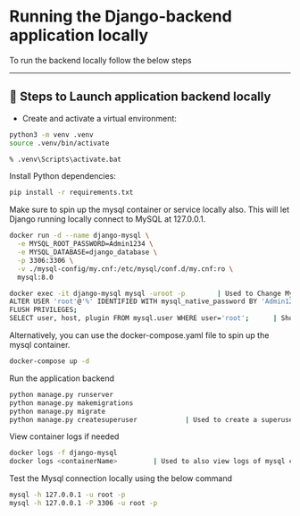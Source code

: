# Running the Django-backend application locally

To run the backend locally follow the below steps

---

## 🚀 Steps to Launch application backend locally

- Create and activate a virtual environment:

```bash
python3 -m venv .venv
source .venv/bin/activate
```

</details>

```cmd
% .venv\Scripts\activate.bat
```

</details>

Install Python dependencies:

```bash
pip install -r requirements.txt
```

Make sure to spin up the mysql container or service locally also. This will let Django running locally connect to MySQL at 127.0.0.1.

```bash
docker run -d --name django-mysql \
  -e MYSQL_ROOT_PASSWORD=Admin1234 \
  -e MYSQL_DATABASE=django_database \
  -p 3306:3306 \
  -v ./mysql-config/my.cnf:/etc/mysql/conf.d/my.cnf:ro \
  mysql:8.0

docker exec -it django-mysql mysql -uroot -p        | Used to Change MySQL user authentication plugin to mysql_native_password
ALTER USER 'root'@'%' IDENTIFIED WITH mysql_native_password BY 'Admin1234';
FLUSH PRIVILEGES;
SELECT user, host, plugin FROM mysql.user WHERE user='root';      | Should output your user, host and plugin as mysql_native_password
```

Alternatively, you can use the docker-compose.yaml file to spin up the mysql container.

```bash
docker-compose up -d
```

Run the application backend

```bash
python manage.py runserver
python manage.py makemigrations
python manage.py migrate
python manage.py createsuperuser            | Used to create a superuser admin account
```

View container logs if needed

```bash
docker logs -f django-mysql
docker logs <containerName>         | Used to also view logs of mysql container.
```

Test the Mysql connection locally using the below command

```bash
mysql -h 127.0.0.1 -u root -p
mysql -h 127.0.0.1 -P 3306 -u root -p
```
